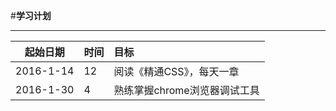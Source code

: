 #**学习计划**

---
| 起始日期| 时间 | 目标 |
| ----- |:------| :-----|
| 2016-1-14| 12 | 阅读《精通CSS》，每天一章 |
| 2016-1-30 | 4 | 熟练掌握chrome浏览器调试工具  |
